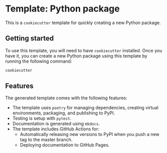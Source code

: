 # Template: Python package

This is a `cookiecutter` template for quickly creating a new Python package.


## Getting started

To use this template, you will need to have `cookiecutter` installed. Once you
have it, you can create a new Python package using this template by running the
following command:

```cmd
cookiecutter 
```

## Features

The generated template comes with the following features:

* The template uses `poetry` for managing dependencies, creating virtual
environments, packaging, and publishing to PyPI.
* Testing is setup with `pytest`.
* Documentation is generated using `mkdocs`.
* The template includes GitHub Actions for:
    * Automatically releasing new versions to PyPI when you push a new tag to
    the master branch.
    * Deploying documentation to GitHub Pages.
